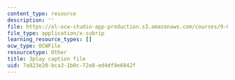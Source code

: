 ```yaml
---
content_type: resource
description: ''
file: https://ol-ocw-studio-app-production.s3.amazonaws.com/courses/9-00-introduction-to-psychology-fall-2004/7a823e20bca31b0c72e8ed4df9e6842f_10492.srt
file_type: application/x-subrip
learning_resource_types: []
ocw_type: OCWFile
resourcetype: Other
title: 3play caption file
uid: 7a823e20-bca3-1b0c-72e8-ed4df9e6842f
---
```

